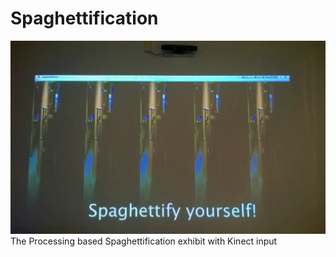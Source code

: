 Spaghettification
=================
<img src=https://raw.githubusercontent.com/SpaceVisualizationLaboratory/Images/master/Spagettify.jpg>
The Processing based Spaghettification exhibit with Kinect input
